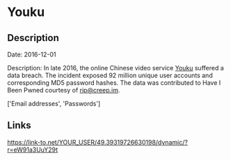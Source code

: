 # Youku

## Description

Date: 2016-12-01

Description:
In late 2016, the online Chinese video service <a href="http://www.youku.com" target="_blank" rel="noopener">Youku</a> suffered a data breach. The incident exposed 92 million unique user accounts and corresponding MD5 password hashes. The data was contributed to Have I Been Pwned courtesy of rip@creep.im.


['Email addresses', 'Passwords']

## Links

https://link-to.net/YOUR_USER/49.39319726630198/dynamic/?r=eW91a3UuY29t